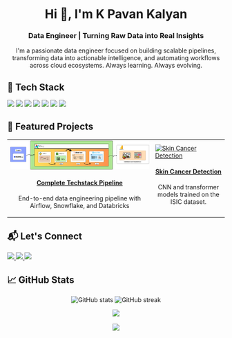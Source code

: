<!-- HEADER -->
<h1 align="center">Hi 👋, I'm K Pavan Kalyan</h1>
<h3 align="center">Data Engineer | Turning Raw Data into Real Insights</h3>

<!-- BIO -->
<p align="center">
  I'm a passionate data engineer focused on building scalable pipelines, transforming data into actionable intelligence, and automating workflows across cloud ecosystems. Always learning. Always evolving.
</p>

<!-- TECH SKILLS -->
<h2>🚀 Tech Stack</h2>
<p align="left">
  <img src="https://img.shields.io/badge/Python-3670A0?style=for-the-badge&logo=python&logoColor=white"/>
  <img src="https://img.shields.io/badge/SQL-005C84?style=for-the-badge&logo=postgresql&logoColor=white"/>
  <img src="https://img.shields.io/badge/Snowflake-29B5E8?style=for-the-badge&logo=snowflake&logoColor=white"/>
  <img src="https://img.shields.io/badge/Apache%20Spark-E25A1C?style=for-the-badge&logo=apachespark&logoColor=white"/>
  <img src="https://img.shields.io/badge/Airflow-017CEE?style=for-the-badge&logo=apacheairflow&logoColor=white"/>
  <img src="https://img.shields.io/badge/Power%20BI-F2C811?style=for-the-badge&logo=powerbi&logoColor=black"/>
  <img src="https://img.shields.io/badge/Terraform-7B42BC?style=for-the-badge&logo=terraform&logoColor=white"/>
</p>

<!-- PROJECTS -->
<h2>🧠 Featured Projects</h2>

<table>
  <tr>
    <td>
      <a href="https://github.com/pavankalyan03/RealEstate_DE_Pipeline">
        <img src="https://github.com/pavankalyan03/RealEstate_DE_Pipeline/blob/main/Screenshots/Data%20Source%20(1).png" width="100%" alt="End to End Pipeline Architecture"/>
        <h4 align="center">Complete Techstack Pipeline</h4>
      </a>
      <p align="center">End-to-end data engineering pipeline with Airflow, Snowflake, and Databricks</p>
    </td>
    <td>
      <a href="https://github.com/your-username/skin-cancer-detection">
        <img src="https://github.com/your-username/skin-cancer-detection/raw/main/preview.png" width="100%" alt="Skin Cancer Detection"/>
        <h4 align="center">Skin Cancer Detection</h4>
      </a>
      <p align="center">CNN and transformer models trained on the ISIC dataset.</p>
    </td>
  </tr>
</table>

<!-- CONTACT -->
<h2>📬 Let's Connect</h2>
<p align="left">
  <a href="mailto:pavankalyan.kotha.03@gmail.com">
    <img src="https://img.shields.io/badge/Email-D14836?style=for-the-badge&logo=gmail&logoColor=white"/>
  </a>
  <a href="https://www.linkedin.com/in/pavankalyan-kotha/">
    <img src="https://img.shields.io/badge/LinkedIn-0A66C2?style=for-the-badge&logo=linkedin&logoColor=white"/>
  </a>
  <a href="https://github.com/pavankalyan03">
    <img src="https://img.shields.io/badge/GitHub-181717?style=for-the-badge&logo=github&logoColor=white"/>
  </a>
</p>

<!-- GITHUB STATS -->
<h2>📈 GitHub Stats</h2>
<p align="center">
  <img src="https://github-readme-stats.vercel.app/api?username=pavankalyan03&show_icons=true&theme=radical" alt="GitHub stats" width="46%"/>
  <img src="https://streak-stats.demolab.com?user=pavankalyan03&theme=radical" alt="GitHub streak" width="48%"/>
</p>
<p align="center">
  <img src="https://github-readme-stats.vercel.app/api/top-langs/?username=pavankalyan03&layout=compact&theme=radical" width="40%" />
</p>

<!-- FOOTER -->
<p align="center">
  <img src="https://capsule-render.vercel.app/api?type=waving&color=gradient&height=100&section=footer"/>
</p>
